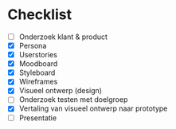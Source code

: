 # Checklist

-   [ ] Onderzoek klant & product
-   [x] Persona
-   [x] Userstories
-   [x] Moodboard
-   [x] Styleboard
-   [x] Wireframes
-   [x] Visueel ontwerp (design)
-   [ ] Onderzoek testen met doelgroep
-   [x] Vertaling van visueel ontwerp naar prototype
-   [ ] Presentatie
